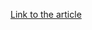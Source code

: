 [Link to the article](https://www.trendmicro.com/content/dam/trendmicro/global/en/research/24/e/decoding-the-8220-gang-latest-obfuscation-tricks/decoding-the-8220-gangs-latest-obfuscation-tricks.txt)
